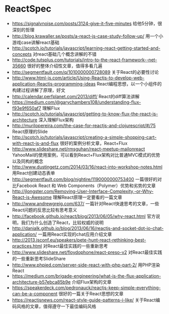 ReactSpec
=========
* https://signalvnoise.com/posts/3124-give-it-five-minutes 给他5分钟，很深刻的哲理
* http://blog.krawaller.se/posts/a-react-js-case-study-follow-up/ 用一个小游戏case讲解react基础
* http://scotch.io/tutorials/javascript/learning-react-getting-started-and-concepts 对react基础几个概念讲解的不错
* http://code.tutsplus.com/tutorials/intro-to-the-react-framework--net-35660 很好的整体介绍性文章，值得多看几遍
* http://segmentfault.com/q/1010000000728089  关于React的必要性讨论
* http://www.html-js.com/article/Using-Reactjs-to-develop-web-application-Reactjs-programming-ideas React编程思想，以一个小组件的构建过程讲解了原理，好文
* http://calendar.perfplanet.com/2013/diff/  React的diff算法讲解
* https://medium.com/@garychambers108/understanding-flux-f93e9f650af7 理解Flux
* http://scotch.io/tutorials/javascript/getting-to-know-flux-the-react-js-architecture 深入理解Flux架构
* http://murilopereira.com/the-case-for-reactjs-and-clojurescript/#/75 React原理的Slide
* http://scotch.io/tutorials/javascript/creating-a-simple-shopping-cart-with-react-js-and-flux 很好的案例分析文章，React+Flux
* http://www.slideshare.net/rmsguhan/react-meetup-mailonreact YahooMail的使用案例，可以看到React+Flux架构对比普通MVC模式的优势以及同构的概念
* http://www.dustingetz.com/2014/03/16/react-into-workshop-notes.html 用React创建动态表单
* http://segmentfault.com/blog/nightire/1190000000753400 一篇很好的对比Facebook React 和 Web Components（Polymer）优势和劣势的文章
* http://jlongster.com/Removing-User-Interface-Complexity,-or-Why-React-is-Awesome 理解React原理一定要看的一篇文章
* http://www.andrewgreig.com/637/ 一篇针对React快速思考的文章，一些React问题的反思比较有思考意义
* http://facebook.github.io/react/blog/2013/06/05/why-react.html 官方说明，我们为什么创造了React，比较权威的说明
* http://danialk.github.io/blog/2013/06/16/reactjs-and-socket-dot-io-chat-application/ 一篇用React实现的chat应用介绍文章
* http://2013.jsconf.eu/speakers/pete-hunt-react-rethinking-best-practices.html  对React最佳实践的一些重新思考
* http://www.slideshare.net/floydophone/react-preso-v2  对React最佳实践的一些重新思考SlideShare
* http://www.phpied.com/server-side-react-with-php-part-2/ 用PHP渲染React
* https://medium.com/brigade-engineering/what-is-the-flux-application-architecture-b57ebca85b9e 介绍Flux架构的文章
* https://speakerdeck.com/pedronauck/reactjs-keep-simple-everything-can-be-a-component 很好的一篇关于React思想的文章
* https://reactjsnews.com/react-style-guide-patterns-i-like/ 关于React编码风格的文章，值得遵守一下最佳编码风格
